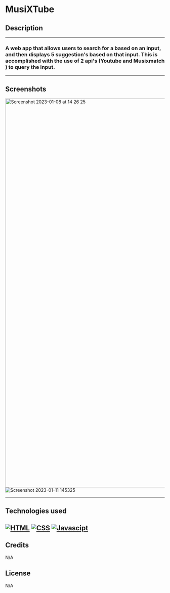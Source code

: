 # MusiXTube

## Description

---

### A web app that allows users to search for a based on an input, and then displays 5 suggestion's based on that input. This is accomplished with the use of 2 api's (Youtube and Musixmatch ) to query the input.

---

## Screenshots

<img width="1230" alt="Screenshot 2023-01-08 at 14 26 25" src="https://user-images.githubusercontent.com/87676748/211229833-61aa1ea7-b0d2-4246-b524-d0f57e8e91e7.png">![Screenshot 2023-01-11 145325](https://user-images.githubusercontent.com/87676748/211838368-5725f3ab-3e93-4f68-aced-0183e30a39d5.png)

---

## Technologies used

## [![HTML](https://img.shields.io/badge/HTML-2ea44f)](https://) [![CSS](https://img.shields.io/badge/CSS-3234a8)](https://) [![Javascipt](https://img.shields.io/badge/Javascipt-a8a232)](https://)

## Credits

N/A

## License

N/A
